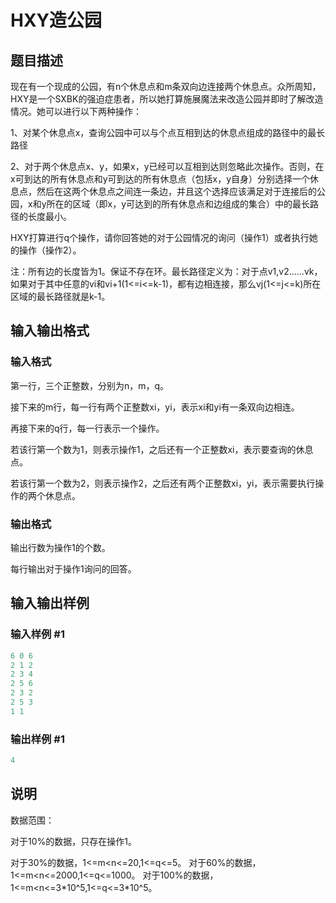 # HXY造公园

## 题目描述

现在有一个现成的公园，有n个休息点和m条双向边连接两个休息点。众所周知，HXY是一个SXBK的强迫症患者，所以她打算施展魔法来改造公园并即时了解改造情况。她可以进行以下两种操作：

1、对某个休息点x，查询公园中可以与个点互相到达的休息点组成的路径中的最长路径

2、对于两个休息点x、y，如果x，y已经可以互相到达则忽略此次操作。否则，在x可到达的所有休息点和y可到达的所有休息点（包括x，y自身）分别选择一个休息点，然后在这两个休息点之间连一条边，并且这个选择应该满足对于连接后的公园，x和y所在的区域（即x，y可达到的所有休息点和边组成的集合）中的最长路径的长度最小。

HXY打算进行q个操作，请你回答她的对于公园情况的询问（操作1）或者执行她的操作（操作2）。

注：所有边的长度皆为1。保证不存在环。最长路径定义为：对于点v1,v2......vk，如果对于其中任意的vi和vi+1(1<=i<=k-1)，都有边相连接，那么vj(1<=j<=k)所在区域的最长路径就是k-1。

## 输入输出格式

### 输入格式

第一行，三个正整数，分别为n，m，q。

接下来的m行，每一行有两个正整数xi，yi，表示xi和yi有一条双向边相连。

再接下来的q行，每一行表示一个操作。

若该行第一个数为1，则表示操作1，之后还有一个正整数xi，表示要查询的休息点。

若该行第一个数为2，则表示操作2，之后还有两个正整数xi，yi，表示需要执行操作的两个休息点。

### 输出格式

输出行数为操作1的个数。

每行输出对于操作1询问的回答。

## 输入输出样例

### 输入样例 #1

```cpp
6 0 6
2 1 2
2 3 4
2 5 6
2 3 2
2 5 3
1 1
```


### 输出样例 #1

```cpp
4

```
## 说明

数据范围：

对于10%的数据，只存在操作1。

对于30%的数据，1<=m<n<=20,1<=q<=5。 对于60%的数据，1<=m<n<=2000,1<=q<=1000。 对于100%的数据，1<=m<n<=3\*10^5,1<=q<=3\*10^5。 


